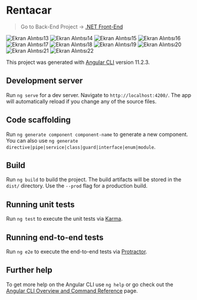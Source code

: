 # Rentacar

> Go to Back-End Project -> [.NET Front-End](https://github.com/Hazel-Leylak/RentACarProject)

![Ekran Alıntısı13](https://user-images.githubusercontent.com/47564151/114320947-2b713e80-9b21-11eb-94e2-e30ab313639d.PNG)
![Ekran Alıntısı14](https://user-images.githubusercontent.com/47564151/114320949-31671f80-9b21-11eb-9ff1-0bb46a3ed028.PNG)
![Ekran Alıntısı15](https://user-images.githubusercontent.com/47564151/114320956-39bf5a80-9b21-11eb-83a0-569f4daeea0e.PNG)
![Ekran Alıntısı16](https://user-images.githubusercontent.com/47564151/114320965-3fb53b80-9b21-11eb-8b6a-4335adeff42f.PNG)
![Ekran Alıntısı17](https://user-images.githubusercontent.com/47564151/114320972-4643b300-9b21-11eb-8a30-ad16c5ac9d17.PNG)
![Ekran Alıntısı18](https://user-images.githubusercontent.com/47564151/114320981-4d6ac100-9b21-11eb-9339-031d13324c04.PNG)
![Ekran Alıntısı19](https://user-images.githubusercontent.com/47564151/114320986-52c80b80-9b21-11eb-9d5f-e1ff12f76408.PNG)
![Ekran Alıntısı20](https://user-images.githubusercontent.com/47564151/114320990-58bdec80-9b21-11eb-880f-6a503c000a3f.PNG)
![Ekran Alıntısı21](https://user-images.githubusercontent.com/47564151/114320998-5cea0a00-9b21-11eb-80e3-e87cda452a93.PNG)
![Ekran Alıntısı22](https://user-images.githubusercontent.com/47564151/114321007-64a9ae80-9b21-11eb-9ad7-23e32bdc99da.PNG)


This project was generated with [Angular CLI](https://github.com/angular/angular-cli) version 11.2.3.

## Development server

Run `ng serve` for a dev server. Navigate to `http://localhost:4200/`. The app will automatically reload if you change any of the source files.

## Code scaffolding

Run `ng generate component component-name` to generate a new component. You can also use `ng generate directive|pipe|service|class|guard|interface|enum|module`.

## Build

Run `ng build` to build the project. The build artifacts will be stored in the `dist/` directory. Use the `--prod` flag for a production build.

## Running unit tests

Run `ng test` to execute the unit tests via [Karma](https://karma-runner.github.io).

## Running end-to-end tests

Run `ng e2e` to execute the end-to-end tests via [Protractor](http://www.protractortest.org/).

## Further help

To get more help on the Angular CLI use `ng help` or go check out the [Angular CLI Overview and Command Reference](https://angular.io/cli) page.
